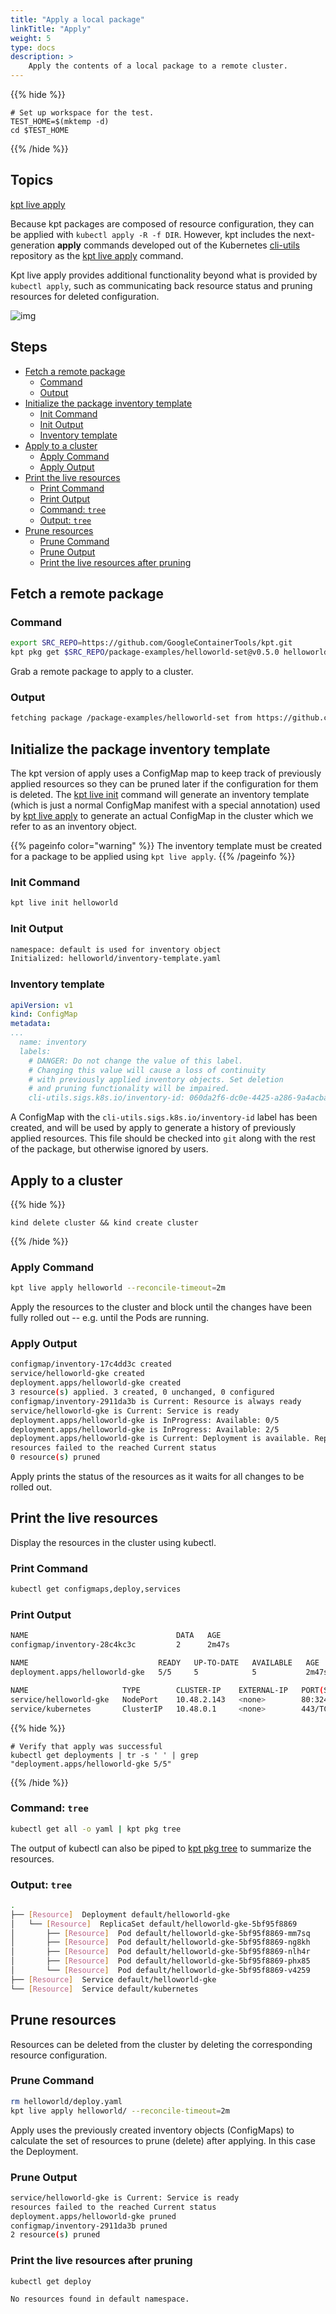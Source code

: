 ```yaml
---
title: "Apply a local package"
linkTitle: "Apply"
weight: 5
type: docs
description: >
    Apply the contents of a local package to a remote cluster.
---
```


{{% hide %}}

<!-- @makeWorkplace @verifyGuides-->
```
# Set up workspace for the test.
TEST_HOME=$(mktemp -d)
cd $TEST_HOME
```

{{% /hide %}}

## Topics

[kpt live apply]

Because kpt packages are composed of resource configuration, they can be
applied with `kubectl apply -R -f DIR`. However, kpt includes the
next-generation **apply** commands developed out of the Kubernetes [cli-utils]
repository as the [kpt live apply] command.

Kpt live apply provides additional functionality beyond what is provided by
`kubectl apply`, such as communicating back resource status and pruning
resources for deleted configuration.

![img](/static/images/apply.svg)

## Steps

- [Fetch a remote package](#fetch-a-remote-package)
  - [Command](#command)
  - [Output](#output)
- [Initialize the package inventory template](#initialize-the-package-inventory-template)
  - [Init Command](#init-command)
  - [Init Output](#init-output)
  - [Inventory template](#inventory-template)
- [Apply to a cluster](#apply-to-a-cluster)
  - [Apply Command](#apply-command)
  - [Apply Output](#apply-output)
- [Print the live resources](#print-the-live-resources)
  - [Print Command](#print-command)
  - [Print Output](#print-output)
  - [Command: `tree`](#command-tree)
  - [Output: `tree`](#output-tree)
- [Prune resources](#prune-resources)
  - [Prune Command](#prune-command)
  - [Prune Output](#prune-output)
  - [Print the live resources after pruning](#print-the-live-resources-after-pruning)

## Fetch a remote package

### Command

<!-- @fetchPackage @verifyGuides-->
```sh
export SRC_REPO=https://github.com/GoogleContainerTools/kpt.git
kpt pkg get $SRC_REPO/package-examples/helloworld-set@v0.5.0 helloworld
```

Grab a remote package to apply to a cluster.

### Output

```sh
fetching package /package-examples/helloworld-set from https://github.com/GoogleContainerTools/kpt to helloworld
```

## Initialize the package inventory template

The kpt version of apply uses a ConfigMap map to keep track of previously
applied resources so they can be pruned later if the configuration for
them is deleted. The [kpt live init] command will generate an inventory template
(which is just a normal ConfigMap manifest with a special annotation) used by
[kpt live apply] to generate an actual ConfigMap in the cluster which we refer
to as an inventory object.

{{% pageinfo color="warning" %}}
The inventory template must be created for a package to be applied using
`kpt live apply`.
{{% /pageinfo %}}

### Init Command

<!-- @liveInit @verifyGuides-->
```sh
kpt live init helloworld
```

### Init Output

```sh
namespace: default is used for inventory object
Initialized: helloworld/inventory-template.yaml
```

### Inventory template

```yaml
apiVersion: v1
kind: ConfigMap
metadata:
...
  name: inventory
  labels:
    # DANGER: Do not change the value of this label.
    # Changing this value will cause a loss of continuity
    # with previously applied inventory objects. Set deletion
    # and pruning functionality will be impaired.
    cli-utils.sigs.k8s.io/inventory-id: 060da2f6-dc0e-4425-a286-9a4acbad063d
```

A ConfigMap with the `cli-utils.sigs.k8s.io/inventory-id` label has been
created, and will be used by apply to generate a history of previously
applied resources.  This file should be checked into `git` along with the
rest of the package, but otherwise ignored by users.

## Apply to a cluster

{{% hide %}}

<!-- @createKindCluster @verifyGuides-->
```
kind delete cluster && kind create cluster
```

{{% /hide %}}

### Apply Command

<!-- @liveApply @verifyGuides-->
```sh
kpt live apply helloworld --reconcile-timeout=2m
```

Apply the resources to the cluster and block until the changes have
been fully rolled out -- e.g. until the Pods are running.

### Apply Output

```sh
configmap/inventory-17c4dd3c created
service/helloworld-gke created
deployment.apps/helloworld-gke created
3 resource(s) applied. 3 created, 0 unchanged, 0 configured
configmap/inventory-2911da3b is Current: Resource is always ready
service/helloworld-gke is Current: Service is ready
deployment.apps/helloworld-gke is InProgress: Available: 0/5
deployment.apps/helloworld-gke is InProgress: Available: 2/5
deployment.apps/helloworld-gke is Current: Deployment is available. Replicas: 5
resources failed to the reached Current status
0 resource(s) pruned
```

Apply prints the status of the resources as it waits for all changes to
be rolled out.

## Print the live resources

Display the resources in the cluster using kubectl.

### Print Command

```sh
kubectl get configmaps,deploy,services
```

### Print Output

```sh
NAME                                 DATA   AGE
configmap/inventory-28c4kc3c         2      2m47s

NAME                             READY   UP-TO-DATE   AVAILABLE   AGE
deployment.apps/helloworld-gke   5/5     5            5           2m47s

NAME                     TYPE        CLUSTER-IP    EXTERNAL-IP   PORT(S)        AGE
service/helloworld-gke   NodePort    10.48.2.143   <none>        80:32442/TCP   2m47s
service/kubernetes       ClusterIP   10.48.0.1     <none>        443/TCP        19m
```

{{% hide %}}

<!-- @ @verifyApply-->
```
# Verify that apply was successful
kubectl get deployments | tr -s ' ' | grep "deployment.apps/helloworld-gke 5/5"
```

{{% /hide %}}

### Command: `tree`

```sh
kubectl get all -o yaml | kpt pkg tree
```

The output of kubectl can also be piped to [kpt pkg tree] to summarize
the resources.

### Output: `tree`

```sh
.
├── [Resource]  Deployment default/helloworld-gke
│   └── [Resource]  ReplicaSet default/helloworld-gke-5bf95f8869
│       ├── [Resource]  Pod default/helloworld-gke-5bf95f8869-mm7sq
│       ├── [Resource]  Pod default/helloworld-gke-5bf95f8869-ng8kh
│       ├── [Resource]  Pod default/helloworld-gke-5bf95f8869-nlh4r
│       ├── [Resource]  Pod default/helloworld-gke-5bf95f8869-phx85
│       └── [Resource]  Pod default/helloworld-gke-5bf95f8869-v4259
├── [Resource]  Service default/helloworld-gke
└── [Resource]  Service default/kubernetes
```

## Prune resources

Resources can be deleted from the cluster by deleting the corresponding
resource configuration.

### Prune Command

```sh
rm helloworld/deploy.yaml
kpt live apply helloworld/ --reconcile-timeout=2m
```

Apply uses the previously created inventory objects (ConfigMaps) to calculate
the set of resources to prune (delete) after applying.  In this case the
Deployment.

### Prune Output

```sh
service/helloworld-gke is Current: Service is ready
resources failed to the reached Current status
deployment.apps/helloworld-gke pruned
configmap/inventory-2911da3b pruned
2 resource(s) pruned
```

### Print the live resources after pruning

```sh
kubectl get deploy
```

```sh
No resources found in default namespace.
```

[kpt pkg tree]: /reference/pkg/tree/
[kpt live apply]: /reference/live/apply/
[kpt live init]: /reference/live/init/
[cli-utils]: https://github.com/kubernetes-sigs/cli-utils
